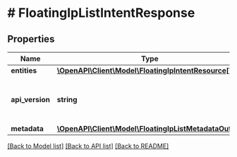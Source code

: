 # # FloatingIpListIntentResponse

## Properties

Name | Type | Description | Notes
------------ | ------------- | ------------- | -------------
**entities** | [**\OpenAPI\Client\Model\FloatingIpIntentResource[]**](FloatingIpIntentResource.md) |  | [optional]
**api_version** | **string** | API Version of the Nutanix v3 API framework. | [default to '3.1.0']
**metadata** | [**\OpenAPI\Client\Model\FloatingIpListMetadataOutput**](FloatingIpListMetadataOutput.md) |  |

[[Back to Model list]](../../README.md#models) [[Back to API list]](../../README.md#endpoints) [[Back to README]](../../README.md)
